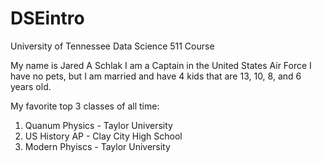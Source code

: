 # DSEintro
University of Tennessee Data Science 511 Course

My name is Jared A Schlak
I am a Captain in the United States Air Force
I have no pets, but I am married and have 4 kids that are 13, 10,  8, and 6 years old.

My favorite top 3 classes of all time:
1) Quanum Physics - Taylor University
2) US History AP - Clay City High School
3) Modern Phyiscs - Taylor University

   
